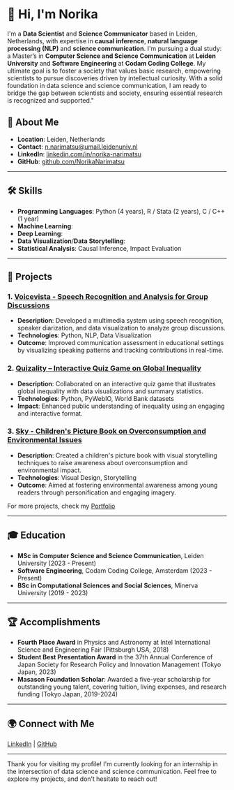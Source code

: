 # 👋 Hi, I'm Norika

I'm a **Data Scientist** and **Science Communicator** based in Leiden, Netherlands, with expertise in **causal inference**, **natural language processing (NLP)** and **science communication**. I'm pursuing a dual study: a Master’s in **Computer Science and Science Communication** at **Leiden University** and **Software Engineering** at **Codam Coding College**. My ultimate goal is to foster a society that values basic research, empowering scientists to pursue discoveries driven by intellectual curiosity. With a solid foundation in data science and science communication, I am ready to bridge the gap between scientists and society, ensuring essential research is recognized and supported."


## 🌟 About Me
- **Location**: Leiden, Netherlands
- **Contact**: [n.narimatsu@umail.leidenuniv.nl](mailto:n.narimatsu@umail.leidenuniv.nl)
- **LinkedIn**: [linkedin.com/in/norika-narimatsu](https://www.linkedin.com/in/norika-narimatsu-7b5319295/)
- **GitHub**: [github.com/NorikaNarimatsu](https://github.com/NorikaNarimatsu)

---

## 🛠 Skills
- **Programming Languages**: Python (4 years), R / Stata (2 years), C / C++ (1 year)
- **Machine Learning**:
- **Deep Learning**:
- **Data Visualization**/**Data Storytelling**: 
- **Statistical Analysis**: Causal Inference, Impact Evaluation

---

## 🚀 Projects

### 1. [Voicevista - Speech Recognition and Analysis for Group Discussions](https://github.com/your-voicevista-repo)
   - **Description**: Developed a multimedia system using speech recognition, speaker diarization, and data visualization to analyze group discussions.
   - **Technologies**: Python, NLP, Data Visualization
   - **Outcome**: Improved communication assessment in educational settings by visualizing speaking patterns and tracking contributions in real-time.

### 2. [Quizality – Interactive Quiz Game on Global Inequality](https://github.com/berdikhanova/DS4SG-Global-Inequality)
   - **Description**: Collaborated on an interactive quiz game that illustrates global inequality with data visualizations and summary statistics.
   - **Technologies**: Python, PyWebIO, World Bank datasets
   - **Impact**: Enhanced public understanding of inequality using an engaging and interactive format.

### 3. [Sky - Children's Picture Book on Overconsumption and Environmental Issues](https://link-to-your-sky-project)
   - **Description**: Created a children's picture book with visual storytelling techniques to raise awareness about overconsumption and environmental impact.
   - **Technologies**: Visual Design, Storytelling
   - **Outcome**: Aimed at fostering environmental awareness among young readers through personification and engaging imagery.

For more projects, check my [Portfolio](https://www.notion.so/Norika-Narimatsu-Data-Scientists-Science-Communicator-128c90a7a6af8081915ec1530f13fa91)

---

## 🎓 Education
- **MSc in Computer Science and Science Communication**, Leiden University (2023 - Present)
- **Software Engineering**, Codam Coding College, Amsterdam (2023 - Present)
- **BSc in Computational Sciences and Social Sciences**, Minerva University (2019 - 2023)

---

## 🏆 Accomplishments
- **Fourth Place Award** in Physics and Astronomy at Intel International Science and Engineering Fair (Pittsburgh USA, 2018)
- **Student Best Presentation Award** in the 37th Annual Conference of Japan Society for Research Policy and Innovation Management (Tokyo Japan, 2023)
- **Masason Foundation Scholar**: Awarded a five-year scholarship for outstanding young talent, covering tuition, living expenses, and research funding (Tokyo Japan, 2019-2024)

---

## 🌍 Connect with Me
[LinkedIn](https://www.linkedin.com/in/norika-narimatsu-7b5319295/) | [GitHub](https://github.com/NorikaNarimatsu) 

---

Thank you for visiting my profile! I'm currently looking for an internship in the intersection of data science and science communication. Feel free to explore my projects, and don’t hesitate to reach out!
